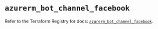 # `azurerm_bot_channel_facebook`

Refer to the Terraform Registry for docs: [`azurerm_bot_channel_facebook`](https://registry.terraform.io/providers/hashicorp/azurerm/4.34.0/docs/resources/bot_channel_facebook).

